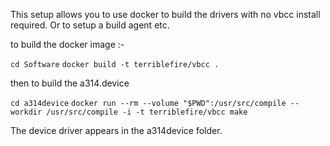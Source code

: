 This setup allows you to use docker to build the drivers with no vbcc install required. Or to setup a build agent etc. 

to build the docker image :-

```cd Software```
```docker build -t terriblefire/vbcc .```

then to build the a314.device

```cd a314device```
```docker run --rm --volume "$PWD":/usr/src/compile --workdir /usr/src/compile -i -t terriblefire/vbcc make``` 

The device driver appears in the a314device folder. 